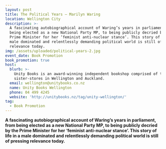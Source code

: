 ```yaml
---
layout: post
title: The Political Years – Marilyn Waring
location: Wellington City
description: >-
  A fascinating autobiographical account of Waring’s years in parliament, from
  being elected as a new National Party MP, to being publicly decried by the
  Prime Minister for her ‘feminist anti-nuclear stance’. This story of life in a
  male dominated and relentlessly demanding political world is still of pressing
  relevance today.
img: /assets/uploaded/political-years-2.jpg
event_date: Book Promotion
book_promotion: true
host:
  blurb: >-
    Unity Books is an award-winning independent bookshop comprised of two
    sister-stores in Wellington and Auckland.
  email: wellington@unitybooks.co.nz
  name: Unity Books Wellington
  phone: 04 499 4245
  website: 'http://unitybooks.nz/tag/unity-wellington/'
tag:
  - Book Promotion
---
```

**A fascinating autobiographical account of Waring’s years in parliament, from being elected as a new National Party MP, to being publicly decried by the Prime Minister for her ‘feminist anti-nuclear stance’. This story of life in a male dominated and relentlessly demanding political world is still of pressing relevance today.**
